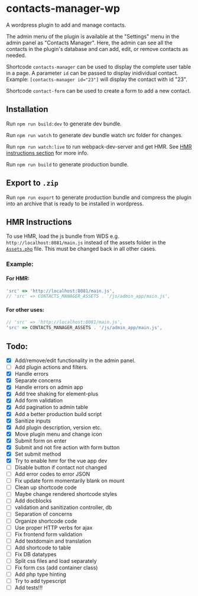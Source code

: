 # contacts-manager-wp

A wordpress plugin to add and manage contacts.

The admin menu of the plugin is available at the "Settings" menu in the admin panel as "Contacts Manager".
Here, the admin can see all the contacts in the plugin's database and can add, edit, or remove contacts as needed.

Shortcode `contacts-manager` can be used to display the complete user table in a page.
A parameter `id` can be passed to display inidividual contact.
Example: `[contacts-manager id="23"]` will display the contact with id "23".

Shortcode `contact-form` can be used to create a form to add a new contact.

## Installation

Run `npm run build:dev` to generate dev bundle.

Run `npm run watch` to generate dev bundle watch src folder for changes.

Run `npm run watch:live` to run webpack-dev-server and get HMR. See [HMR instructions section](https://github.com/permafrost06/contacts-manager-wp#hmr-instructions) for more info.

Run `npm run build` to generate production bundle.

## Export to `.zip`

Run `npm run export` to generate production bundle and compress the plugin into an archive that is ready to be installed in wordpress.

## HMR Instructions

To use HMR, load the js bundle from WDS e.g. `http://localhost:8081/main.js` instead of the assets folder in the [`Assets.php`](https://github.com/permafrost06/contacts-manager-wp/blob/admin-vue-integration/includes/Assets.php#L30) file. This must be changed back in all other cases.

### Example:

#### For HMR:

```javascript
'src' => 'http://localhost:8081/main.js',
// 'src' => CONTACTS_MANAGER_ASSETS . '/js/admin_app/main.js',
```

#### For other uses:

```javascript
// 'src' => 'http://localhost:8081/main.js',
'src' => CONTACTS_MANAGER_ASSETS . '/js/admin_app/main.js',
```

## Todo:

- [x] Add/remove/edit functionality in the admin panel.
- [ ] Add plugin actions and filters.
- [x] Handle errors
- [x] Separate concerns
- [x] Handle errors on admin app
- [x] Add tree shaking for element-plus
- [x] Add form validation
- [x] Add pagination to admin table
- [x] Add a better production build script
- [x] Sanitize inputs
- [x] Add plugin description, version etc.
- [x] Move plugin menu and change icon
- [x] Submit form on enter
- [x] Submit and not fire action with form button
- [x] Set submit method
- [x] Try to enable hmr for the vue app dev
- [ ] Disable button if contact not changed
- [ ] Add error codes to error JSON
- [ ] Fix update form momentarily blank on mount
- [ ] Clean up shortcode code
- [ ] Maybe change rendered shortcode styles
- [ ] Add docblocks
- [ ] validation and sanitization controller, db
- [ ] Separation of concerns
- [ ] Organize shortcode code
- [ ] Use proper HTTP verbs for ajax
- [ ] Fix frontend form validation
- [ ] Add textdomain and translation
- [ ] Add shortcode to table
- [ ] Fix DB datatypes
- [ ] Split css files and load separately
- [ ] Fix form css (add container class)
- [ ] Add php type hinting
- [ ] Try to add typescript
- [ ] Add tests!!!
